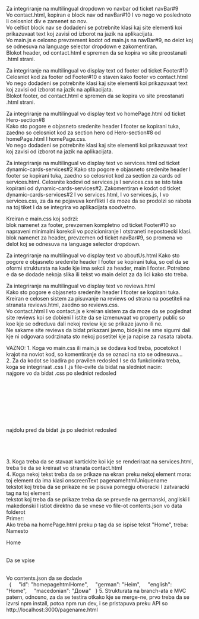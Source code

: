 Za integriranje na multilingual dropdown vo navbar od ticket navBar#9					
    Vo contact.html, kopiran e block nav od navBar#10 I vo nego vo poslednoto li celosniot div e zamenet so nov.				
        Vo celtiot block nav se dodadeni se potrebnite klasi kaj site elementi koi prikazuvaat text koj zavisi od izborot na jazik na aplikacijata.			
    Vo main.js e celosno prevzement kodot od main.js na navBar#9, no delot koj se odnesuva na language selector dropdown e zakomentiran.				
    Blokot header, od contact.html e spremen da se kopira vo site preostanati .html strani.				
                    
Za integriranje na multilingual vo display text od footer od ticket Footer#10					
    Celosniot kod za footer od Footer#10 e staven kako footer vo contact.html				
        Vo nego dodadeni se potrebnite klasi kaj site elementi koi prikazuvaat text koj zavisi od izborot na jazik na aplikacijata.			
    Blokot footer, od contact.html e spremen da se kopira vo site preostanati .html strani.				

Za integriranje na multilingual vo display text vo homePage.html od ticket Hero-section#8		
    Kako sto pogore e objasneto sredenite header I footer se kopirani tuka, zaedno so celosniot kod za section hero od Hero-section#8 od homePage.html I homePage.css.	
        Vo nego dodadeni se potrebnite klasi kaj site elementi koi prikazuvaat text koj zavisi od izborot na jazik na aplikacijata.

Za integriranje na multilingual vo display text vo services.html od ticket dynamic-cards-services#2	
    Kako sto pogore e objasneto sredenite header I footer se kopirani tuka, zaedno so celosniot kod za section za cards od services.html.
    Celosnite kodovi od services.js I services.css se isto taka kopirani od dynamic-cards-services#2.
    Zakomentiran e kodot od ticket dynamic-cards-services#2 I vo services.html, I vo services.js, I vo services.css, za da ne pojavuva konflikti I da moze da se prodolzi so rabota na toj tiket I da se integrira vo aplikacijata soodvetno. 
                    
Kreiran e main.css koj sodrzi:					
    blok namenet za footer, prevzemen kompletno od ticket Footer#10 so napraveni minimalni korekcii vo pozicioniranje I otstraneti nepostoecki klasi.				
    blok namenet za header, prevzemen od ticket navBar#9, so promena vo delot koj se odnesuva na language selector dropdown.				

Za integriranje na multilingual vo display text vo aboutUs.html	
    Kako sto pogore e objasneto sredenite header I footer se kopirani tuka, so cel da se oformi strukturata na <body> kade kje ima sekcii za header, main I footer.
    Potrebno e da se dodade nekoja slika ili tekst vo main delot za da lici kako sto treba.

Za integriranje na multilingual vo display text vo reviews.html		
    Kako sto pogore e objasneto sredenite header I footer se kopirani tuka.	
    Kreiran e celosen sistem za pisuvanje na reviews od strana na posetiteli na stranata reviews.html, zaedno so reviews.css.	
    Vo contact.html I vo contact.js e kreiran sistem za da moze da se poglednat site reviews koi se dobieni I istite da se izmenuvaat vo property public so koe kje se odreduva dali nekoj review kje se prikaze javno ili ne.	
        Ne sakame site reviews da bidat prikazani javno, bidejki ne sme sigurni dali kje ni odgovara sodrzinata sto nekoj posetitel kje ja napise za nasata rabota.

VAZNO:
    1. Koga vo main.css ili main.js se dodava kod treba, pocetokot I krajot na noviot kod, so komentiranje da se oznaci na sto se odnesuva… 				
    2. Za da kodot se loadira po pravilen redosled I se da funkcionira treba, koga se integriraat .css I .js file-ovite da bidat na sledniot nacin:				
        najgore vo <head> da bidat .css po sledniot redosled			
            <head>		
              <meta charset="UTF-8">		
              <meta name="viewport" content="width=device-width, initial-scale=1.0">		
              <title>Page</title>		
              <link rel="stylesheet" href="../css/main.css">		
              <link rel="stylesheet" href="../css/page.css">		
              <link rel="stylesheet" href="https://cdnjs.cloudflare.com/ajax/libs/font-awesome/4.7.0/css/font-awesome.min.css">		
            </head>		
        najdolu pred </body> da bidat .js po sledniot redosled			
              <script src="../scripts/page.js"></script>		
              <script src="../scripts/main.js"></script>		
              <script src="../modules/multilingual.js"></script>		
            </body>		
    3. Koga treba da se stavaat kartickite koi kje se renderiraat na services.html, treba tie da se kreiraat vo stranata contact.html				
    4. Koga nekoj tekst treba da se prikaze na ekran preku nekoj element mora:				
        toj element da ima klasi onscreenText pagenamehtmlUniquename 			
        tekstot koj treba da se prikaze ne se pisuva pomegju otvoracki I zatvaracki tag na toj element			
        tekstot koj treba da se prikaze treba da se prevede na germanski, angliski I makedonski I istiot direktno da se vnese vo file-ot contents.json vo data folderot			
        Primer:			
            Ako treba na homePage.html preku p tag da se ispise tekst "Home", treba: 		
                Namesto      <p>Home</p>	
                Da se vpise     <p class="onscreenText homepagehtmlHome"></p>	
                Vo contents.json da se dodade	
                      {
                        "id": "homepagehtmlHome",
                        "german": "Heim",
                        "english": "Home",
                        "macedonian": "Дома"
                      }
    5. Strukturata na branch-ata e MVC patern, odnosno, za da se testira otkako kje se merge-ne, prvo treba da se izvrsi npm install, potoa npm run dev, i se pristapuva preku API so http://localhost:3000/pagename.html